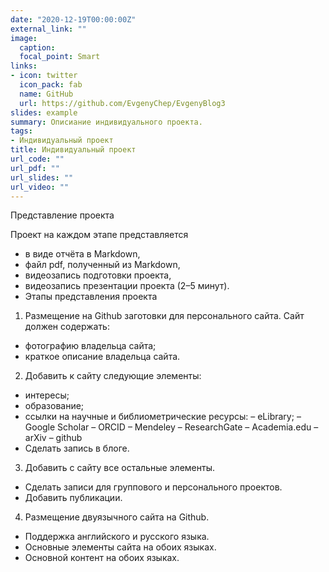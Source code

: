 ```yaml
---
date: "2020-12-19T00:00:00Z"
external_link: ""
image:
  caption: 
  focal_point: Smart
links:
- icon: twitter
  icon_pack: fab
  name: GitHub
  url: https://github.com/EvgenyChep/EvgenyBlog3
slides: example
summary: Описиание индивидуального проекта.
tags:
- Индивидуальный проект
title: Индивидуальный проект
url_code: ""
url_pdf: ""
url_slides: ""
url_video: ""
---
```


Представление проекта


Проект на каждом этапе представляется
- в виде отчёта в Markdown,
- файл pdf, полученный из Markdown,
- видеозапись подготовки проекта,
- видеозапись презентации проекта (2–5 минут).
- Этапы представления проекта


1. Размещение на Github заготовки для персонального сайта. Сайт должен содержать:
- фотографию владельца сайта;
- краткое описание владельца сайта.


2. Добавить к сайту следующие элементы:
- интересы;
- образование;
- ссылки на научные и библиометрические ресурсы:
– eLibrary;
– Google Scholar
– ORCID
– Mendeley
– ResearchGate
– Academia.edu
– arXiv
– github
- Сделать запись в блоге.


3. Добавить с сайту все остальные элементы.
- Сделать записи для группового и персонального проектов.
- Добавить публикации.


4. Размещение двуязычного сайта на Github.
- Поддержка английского и русского языка.
- Основные элементы сайта на обоих языках.
- Основной контент на обоих языках.
